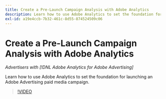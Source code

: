 ```yaml
---
title: Create a Pre-Launch Campaign Analysis with Adobe Analytics
description: Learn how to use Adobe Analytics to set the foundation for launching an Adobe Advertising paid media campaign.
exl-id: a19e4ccb-7b32-461c-8d55-874524509c06
---
```

# Create a Pre-Launch Campaign Analysis with Adobe Analytics

*Advertisers with [!DNL Adobe Analytics for Adobe Advertising]*

Learn how to use Adobe Analytics to set the foundation for launching an Adobe Advertising paid media campaign.

>[!VIDEO](https://video.tv.adobe.com/v/33501)
